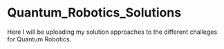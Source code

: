 # Quantum_Robotics_Solutions
Here I will be uploading my solution approaches to the different challeges for Quantum Robotics.
